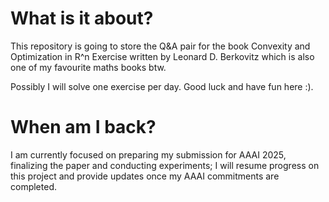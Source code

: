 # What is it about?

This repository is going to store the Q&A pair for the book Convexity and Optimization in R^n Exercise written by Leonard D. Berkovitz which is also one of my favourite maths books btw.

Possibly I will solve one exercise per day. Good luck and have fun here :).

# When am I back?
I am currently focused on preparing my submission for AAAI 2025, finalizing the paper and conducting experiments; I will resume progress on this project and provide updates once my AAAI commitments are completed.
